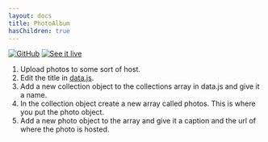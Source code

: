 ```yaml
---
layout: docs
title: PhotoAlbum
hasChildren: true
---
```


[![GitHub](https://img.shields.io/badge/GitHub-C1200%2Fphotoalbum-blue)](https://github.com/c1200/photoalbum)
[![See it live](https://img.shields.io/badge/See%20it-live-red)](/photoalbum)

1. Upload photos to some sort of host.
2. Edit the title in [data.js](/docs/photoalbum/data.js).
3. Add a new collection object to the collections array in data.js and give it a name.
4. In the collection object create a new array called photos. This is where you put the photo object.
5. Add a new photo object to the array and give it a caption and the url of where the photo is hosted.